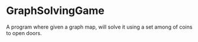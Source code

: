 # GraphSolvingGame
A program where given a graph map, will solve it using a set among of coins to open doors.
